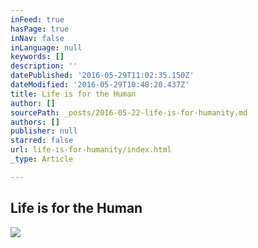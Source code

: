 ```yaml
---
inFeed: true
hasPage: true
inNav: false
inLanguage: null
keywords: []
description: ''
datePublished: '2016-05-29T11:02:35.150Z'
dateModified: '2016-05-29T10:48:20.437Z'
title: Life is for the Human
author: []
sourcePath: _posts/2016-05-22-life-is-for-humanity.md
authors: []
publisher: null
starred: false
url: life-is-for-humanity/index.html
_type: Article

---
```

## Life is for the Human
![](https://the-grid-user-content.s3-us-west-2.amazonaws.com/1475d23d-95c6-4077-b5bf-092646a68c7c.jpg)